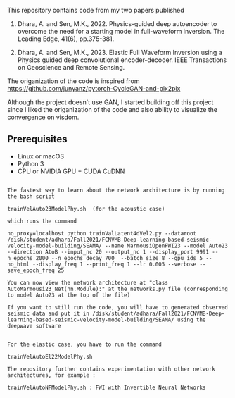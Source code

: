 This repository contains code from my two papers published

1. Dhara, A. and Sen, M.K., 2022. Physics-guided deep autoencoder to overcome the need for a starting model in full-waveform inversion. The Leading Edge, 41(6), pp.375-381.

2. Dhara, A. and Sen, M.K., 2023. Elastic Full Waveform Inversion using a Physics guided deep convolutional encoder-decoder. IEEE Transactions on Geoscience and Remote Sensing.


The origanization of the code is inspired from
https://github.com/junyanz/pytorch-CycleGAN-and-pix2pix

Although the project doesn't use GAN, I started building off this project since I liked the origanization of the code and also ability to visualize the convergence on visdom.


## Prerequisites
- Linux or macOS
- Python 3
- CPU or NVIDIA GPU + CUDA CuDNN

```

The fastest way to learn about the network architecture is by running the bash script 

trainVelAuto23ModelPhy.sh  (for the acoustic case)

which runs the command 

no_proxy=localhost python trainValLatent4dVel2.py --dataroot /disk/student/adhara/Fall2021/FCNVMB-Deep-learning-based-seismic-velocity-model-building/SEAMA/ --name MarmousiOpenFWI23 --model Auto23 --direction AtoB --input_nc 20 --output_nc 1 --display_port 9991 --n_epochs 2000 --n_epochs_decay 700  --batch_size 8 --gpu_ids 5 --no_html --display_freq 1 --print_freq 1 --lr 0.005 --verbose --save_epoch_freq 25

You can now view the network architecture at "class AutoMarmousi23_Net(nn.Module):" at the networks.py file (corresponding to model Auto23 at the top of the file)

If you want to still run the code, you will have to generated observed seismic data and put it in /disk/student/adhara/Fall2021/FCNVMB-Deep-learning-based-seismic-velocity-model-building/SEAMA/ using the deepwave software


For the elastic case, you have to run the command

trainVelAutoEl22ModelPhy.sh

The repository further contains experimentation with other network architectures, for example :

trainVelAutoNFModelPhy.sh : FWI with Invertible Neural Networks










